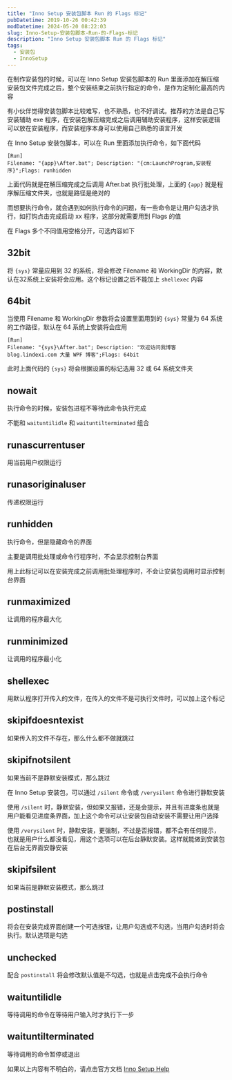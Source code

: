 ```yaml
---
title: "Inno Setup 安装包脚本 Run 的 Flags 标记"
pubDatetime: 2019-10-26 00:42:39
modDatetime: 2024-05-20 08:22:03
slug: Inno-Setup-安装包脚本-Run-的-Flags-标记
description: "Inno Setup 安装包脚本 Run 的 Flags 标记"
tags:
  - 安装包
  - InnoSetup
---
```





在制作安装包的时候，可以在 Inno Setup 安装包脚本的 Run 里面添加在解压缩安装包文件完成之后，整个安装结束之前执行指定的命令，是作为定制化最高的内容

<!--more-->


<!-- CreateTime:2019/10/26 8:42:39 -->

<!-- csdn -->
<!-- 标签: 安装包,InnoSetup -->

有小伙伴觉得安装包脚本比较难写，也不熟悉，也不好调试。推荐的方法是自己写安装辅助 exe 程序，在安装包解压缩完成之后调用辅助安装程序，这样安装逻辑可以放在安装程序，而安装程序本身可以使用自己熟悉的语言开发

在 Inno Setup 安装包脚本，可以在 Run 里面添加执行命令，如下面代码

```Inno
[Run]
Filename: "{app}\After.bat"; Description: "{cm:LaunchProgram,安装程序}";Flags: runhidden 
```

上面代码就是在解压缩完成之后调用 After.bat 执行批处理，上面的 `{app}` 就是程序解压缩文件夹，也就是路径是绝对的

而想要执行命令，就会遇到如何执行命令的问题，有一些命令是让用户勾选才执行，如打钩点击完成启动 xx 程序，这部分就需要用到 Flags 的值

在 Flags 多个不同值用空格分开，可选内容如下

## 32bit

将 `{sys}` 常量应用到 32 的系统，将会修改 Filename 和 WorkingDir 的内容，默认在32系统上安装将会应用。这个标记设置之后不能加上 `shellexec` 内容

## 64bit

当使用 Filename 和 WorkingDir 参数将会设置里面用到的 `{sys}` 常量为 64 系统的工作路径，默认在 64 系统上安装将会应用

```inno
[Run]
Filename: "{sys}\After.bat"; Description: "欢迎访问我博客 blog.lindexi.com 大量 WPF 博客";Flags: 64bit 
```

此时上面代码的 `{sys}` 将会根据设置的标记选用 32 或 64 系统文件夹

## nowait

执行命令的时候，安装包进程不等待此命令执行完成

不能和 `waituntilidle` 和 `waituntilterminated` 组合

## runascurrentuser

用当前用户权限运行

## runasoriginaluser

传递权限运行

## runhidden

执行命令，但是隐藏命令的界面

主要是调用批处理或命令行程序时，不会显示控制台界面

用上此标记可以在安装完成之前调用批处理程序时，不会让安装包调用时显示控制台界面

## runmaximized

让调用的程序最大化

## runminimized

让调用的程序最小化

## shellexec

用默认程序打开传入的文件，在传入的文件不是可执行文件时，可以加上这个标记

## skipifdoesntexist

如果传入的文件不存在，那么什么都不做就跳过

## skipifnotsilent

如果当前不是静默安装模式，那么跳过

在 Inno Setup 安装包，可以通过 `/silent` 命令或 `/verysilent` 命令进行静默安装

使用 `/silent` 时，静默安装，但如果又报错，还是会提示，并且有进度条也就是用户能看见进度条界面，加上这个命令可以让安装包自动安装不需要让用户选择

使用 `/verysilent` 时，静默安装，更强制，不过是否报错，都不会有任何提示，也就是用户什么都没看见，用这个选项可以在后台静默安装。这样就能做到安装包在后台无界面安静安装

## skipifsilent

如果当前是静默安装模式，那么跳过

## postinstall

将会在安装完成界面创建一个可选按钮，让用户勾选或不勾选，当用户勾选时将会执行。默认选项是勾选

## unchecked

配合 `postinstall` 将会修改默认值是不勾选，也就是点击完成不会执行命令

## waituntilidle

等待调用的命令在等待用户输入时才执行下一步

## waituntilterminated

等待调用的命令暂停或退出

如果以上内容有不明白的，请点击官方文档 [Inno Setup Help](http://www.jrsoftware.org/ishelp/index.php?topic=compilercmdline )

